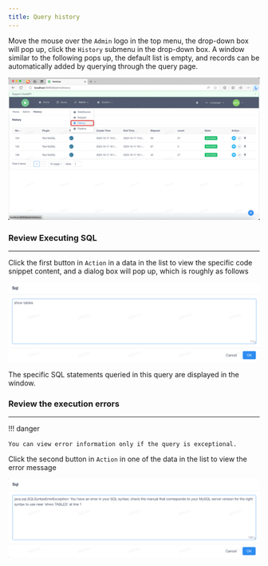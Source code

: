 ```yaml
---
title: Query history
---
```


Move the mouse over the `Admin` logo in the top menu, the drop-down box will pop up, click the `History` submenu in the drop-down box. A window similar to the following pops up, the default list is empty, and records can be automatically added by querying through the query page.

![img.png](img.png)

### Review Executing SQL

---

Click the first button in `Action` in a data in the list to view the specific code snippet content, and a dialog box will pop up, which is roughly as follows

![img_1.png](img_1.png)

The specific SQL statements queried in this query are displayed in the window.

### Review the execution errors

---

!!! danger

    You can view error information only if the query is exceptional.

Click the second button in `Action` in one of the data in the list to view the error message

![img_2.png](img_2.png)
